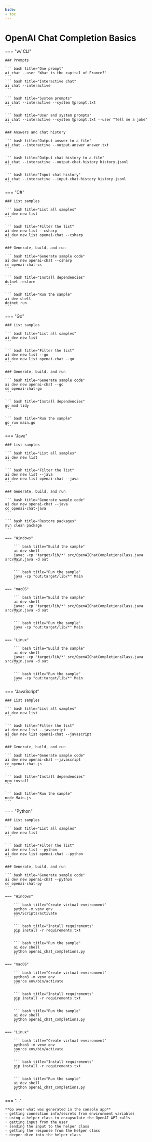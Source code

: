 ```yaml
---
hide:
- toc
---
```

# OpenAI Chat Completion Basics

=== "w/ CLI"

    ### Prompts

    ``` bash title="One prompt"
    ai chat --user "What is the capital of France?"
    ```
    ``` bash title="Interactive chat"
    ai chat --interactive
    ```

    ``` bash title="System prompts"
    ai chat --interactive --system @prompt.txt
    ```

    ``` bash title="User and system prompts"
    ai chat --interactive --system @prompt.txt --user "Tell me a joke"
    ```
    
    ### Answers and chat history

    ``` bash title="Output answer to a file"
    ai chat --interactive --output-answer answer.txt
    ```

    ``` bash title="Output chat history to a file"
    ai chat --interactive --output-chat-history history.jsonl
    ```

    ``` bash title="Input chat history"
    ai chat --interactive --input-chat-history history.jsonl
    ```

=== "C#"

    ### List samples

    ``` bash title="List all samples"
    ai dev new list
    ```

    ``` bash title="Filter the list"
    ai dev new list --csharp
    ai dev new list openai-chat --csharp
    ```

    ### Generate, build, and run

    ``` bash title="Generate sample code"
    ai dev new openai-chat --csharp
    cd openai-chat-cs
    ```

    ``` bash title="Install dependencies"
    dotnet restore
    ```

    ``` bash title="Run the sample"
    ai dev shell
    dotnet run
    ```

=== "Go"

    ### List samples

    ``` bash title="List all samples"
    ai dev new list
    ```

    ``` bash title="Filter the list"
    ai dev new list --go
    ai dev new list openai-chat --go
    ```

    ### Generate, build, and run

    ``` bash title="Generate sample code"
    ai dev new openai-chat --go
    cd openai-chat-go
    ```

    ``` bash title="Install dependencies"
    go mod tidy
    ```

    ``` bash title="Run the sample"
    go run main.go
    ```

=== "Java"

    ### List samples

    ``` bash title="List all samples"
    ai dev new list
    ```

    ``` bash title="Filter the list"
    ai dev new list --java
    ai dev new list openai-chat --java
    ```

    ### Generate, build, and run

    ``` bash title="Generate sample code"
    ai dev new openai-chat --java
    cd openai-chat-java
    ```

    ``` bash title="Restore packages"
    mvn clean package
    ```

    === "Windows"

        ``` bash title="Build the sample"
        ai dev shell
        javac -cp "target/lib/*" src/OpenAIChatCompletionsClass.java src/Main.java -d out
        ```

        ``` bash title="Run the sample"
        java -cp "out;target/lib/*" Main
        ```

    === "macOS"

        ``` bash title="Build the sample"
        ai dev shell
        javac -cp "target/lib/*" src/OpenAIChatCompletionsClass.java src/Main.java -d out
        ```

        ``` bash title="Run the sample"
        java -cp "out:target/lib/*" Main
        ```

    === "Linux"

        ``` bash title="Build the sample"
        ai dev shell
        javac -cp "target/lib/*" src/OpenAIChatCompletionsClass.java src/Main.java -d out
        ```

        ``` bash title="Run the sample"
        java -cp "out:target/lib/*" Main
        ```

=== "JavaScript"

    ### List samples

    ``` bash title="List all samples"
    ai dev new list
    ```

    ``` bash title="Filter the list"
    ai dev new list --javascript
    ai dev new list openai-chat --javascript
    ```

    ### Generate, build, and run

    ``` bash title="Generate sample code"
    ai dev new openai-chat --javascript
    cd openai-chat-js
    ```

    ``` bash title="Install dependencies"
    npm install
    ```

    ``` bash title="Run the sample"
    node Main.js
    ```

=== "Python"

    ### List samples

    ``` bash title="List all samples"
    ai dev new list
    ```

    ``` bash title="Filter the list"
    ai dev new list --python
    ai dev new list openai-chat --python
    ```

    ### Generate, build, and run

    ``` bash title="Generate sample code"
    ai dev new openai-chat --python
    cd openai-chat-py
    ```

    === "Windows"

        ``` bash title="Create virtual environment"
        python -m venv env
        env/Scripts/activate
        ```

        ``` bash title="Install requirements"
        pip install -r requirements.txt
        ```

        ``` bash title="Run the sample"
        ai dev shell
        python openai_chat_completions.py
        ```

    === "macOS"

        ``` bash title="Create virtual environment"
        python3 -m venv env
        source env/bin/activate
        ```

        ``` bash title="Install requirements"
        pip install -r requirements.txt
        ```

        ``` bash title="Run the sample"
        ai dev shell
        python openai_chat_completions.py
        ```

    === "Linux"

        ``` bash title="Create virtual environment"
        python3 -m venv env
        source env/bin/activate
        ```

        ``` bash title="Install requirements"
        pip install -r requirements.txt
        ```

        ``` bash title="Run the sample"
        ai dev shell
        python openai_chat_completions.py
        ```

=== "..."

    **Go over what was generated in the console app**  
    ◦ getting connection info/secrets from environment variables  
    ◦ using a helper class to encapsulate the OpenAI API calls  
    ◦ getting input from the user  
    ◦ sending the input to the helper class  
    ◦ getting the response from the helper class  
    ◦ deeper dive into the helper class  
